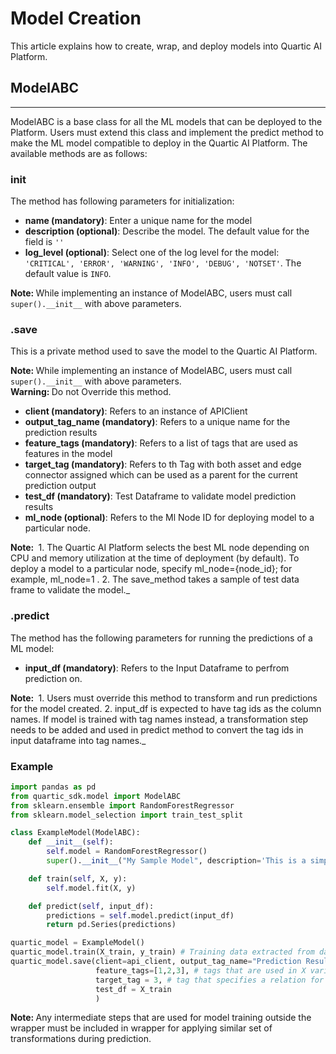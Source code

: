 # Model Creation
This article explains how to create, wrap, and deploy models into Quartic AI Platform.

## ModelABC
---
ModelABC is a base class for all the ML models that can be deployed to the Platform. Users must extend this class and implement the predict method to make the ML model compatible to deploy in the Quartic AI Platform. The available methods are as follows:

### init
The method has following parameters for initialization:

- **name (mandatory)**: Enter a unique name for the model
- **description (optional)**: Describe the model. The default value for the field is `''`
- **log_level (optional)**: Select one of the log level for the model: `'CRITICAL', 'ERROR', 'WARNING', 'INFO', 'DEBUG', 'NOTSET'`. The default value is `INFO`.

<div class="note"><strong>Note:&nbsp;</strong>While implementing an instance of ModelABC, users must call <code>super().__init__</code> with above parameters.</div>

### .save
This is a private method used to save the model to the Quartic AI Platform.

<div class="note"><strong>Note:&nbsp;</strong>While implementing an instance of ModelABC, users must call <code>super().__init__</code> with above parameters.</div>

<div class="note-warning"><strong>Warning:&nbsp;</strong>Do not Override this method.</div>

- **client (mandatory)**: Refers to an instance of APIClient
- **output_tag_name (mandatory)**: Refers to a unique name for the prediction results
- **feature_tags (mandatory)**: Refers to a list of tags that are used as features in the model
- **target_tag (mandatory)**: Refers to th Tag with both asset and edge connector assigned which can be used as a parent for the current prediction output
- **test_df (mandatory)**: Test Dataframe to validate model prediction results
- **ml_node (optional)**: Refers to the Ml Node ID for deploying model to a particular node.

<div class="note"><strong>Note:&nbsp;</strong>
1. The Quartic AI Platform selects the best ML node depending on CPU and memory utilization at the time of deployment (by default). To deploy a model to a particular node, specify ml_node={node_id}; for example, ml_node=1 .
2. The save_method takes a sample of test data frame to validate the model._</div>

### .predict
The method has the following parameters for running the predictions of a ML model:
- **input_df (mandatory)**: Refers to the Input Dataframe to perfrom prediction on.

<div class="note"><strong>Note:&nbsp;</strong>
1. Users must override this method to transform and run predictions for the model created.
2. input_df is expected to have tag ids as the column names. If model is trained with tag names instead, a transformation step needs to be added and used in predict method to convert the tag ids in input dataframe into tag names._</div>

### Example
```python
import pandas as pd
from quartic_sdk.model import ModelABC
from sklearn.ensemble import RandomForestRegressor
from sklearn.model_selection import train_test_split

class ExampleModel(ModelABC):
    def __init__(self):
        self.model = RandomForestRegressor()
        super().__init__("My Sample Model", description='This is a simple model to give a quick introduction on creating and deploying models to quartic platform.')

    def train(self, X, y):
        self.model.fit(X, y)

    def predict(self, input_df):
        predictions = self.model.predict(input_df)
        return pd.Series(predictions)

quartic_model = ExampleModel()
quartic_model.train(X_train, y_train) # Training data extracted from data loaded from Quartic Platform
quartic_model.save(client=api_client, output_tag_name="Prediction Result",
                   feature_tags=[1,2,3], # tags that are used in X variable say 1,2,3
                   target_tag = 3, # tag that specifies a relation for prediction say 3
                   test_df = X_train
                   )


```

<div class="note"><strong>Note:&nbsp;</strong>Any intermediate steps that are used for model training outside the wrapper must be included in wrapper for applying similar set of transformations during prediction.</div>
